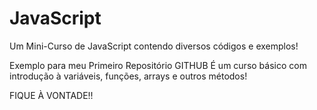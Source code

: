 # JavaScript
Um Mini-Curso de JavaScript contendo diversos códigos e exemplos!

Exemplo para meu Primeiro Repositório GITHUB
É um curso básico com introdução à variáveis, funções, arrays e outros métodos!

FIQUE À VONTADE!!
